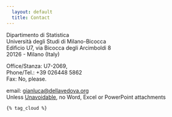 ```yaml
---
  layout: default
  title: Contact
---
```



Dipartimento di Statistica     
Università degli Studi di Milano-Bicocca    
Edificio U7, via Bicocca degli Arcimboldi 8     
20126 - Milano (Italy)    


Office/Stanza: U7-2069,  
Phone/Tel.: +39 026448 5862  
Fax: No, please.


email: [gianluca@dellavedova.org](mailto://gianluca@dellavedova.org)  
Unless [Unavoidable](http://www.fsf.org/philosophy/no-word-attachments.html),
no Word, Excel or PowerPoint attachments

    {% tag_cloud %}

